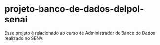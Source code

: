 # projeto-banco-de-dados-delpol-senai

Esse projeto é relacionado ao curso de Administrador de Banco de Dados realizado no SENAI
